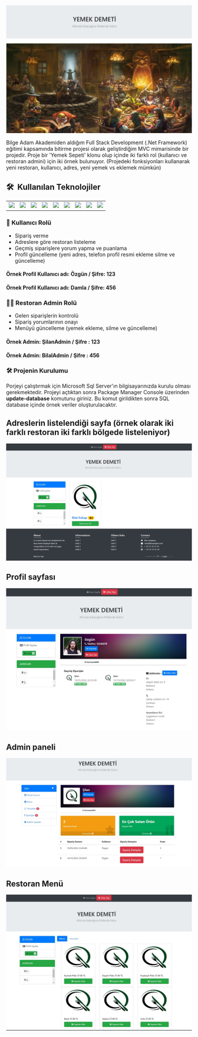 ![](Images/GirisSayfasi.jpg)

Bilge Adam Akademiden aldığım Full Stack Development (.Net Framework) eğitimi kapsamında bitirme projesi olarak geliştirdiğim MVC mimarisinde bir projedir.
Proje bir 'Yemek Sepeti' klonu olup içinde iki farklı rol (kullanıcı ve restoran admini) için iki örnek bulunuyor. (Projedeki fonksiyonları kullanarak yeni restoran, kullanıcı, adres, yeni yemek vs eklemek mümkün)

<h2> 🛠 &nbsp;Kullanılan Teknolojiler</h2>

<table style"float:right;">
  <tr>
    <td><img src="https://img.shields.io/badge/-JavaScript-black?style=flat&logo=javascript"/></td>
    <td><img src="https://img.shields.io/badge/-HTML5-E34F26?style=flat&logo=html5&logoColor=white"></td>
    <td><img src="https://img.shields.io/badge/-CSS3-1572B6?style=flat&logo=css3"/></td>
    <td><img src="https://img.shields.io/badge/-EntityFramework-5C2D91?style=flat&logo=.net&logoColor=white"/></td>
    <td><img src="https://img.shields.io/badge/-ASP.NET-5C2D91?style=flat&logo=.net&logoColor=white"/></td>
    <td><img src="https://img.shields.io/badge/-Github-black?style=flat&logo=github"/></td>
    <td><img src="https://img.shields.io/badge/-Git-black?style=flat&logo=git"/></td>
    <td><img src="https://img.shields.io/badge/-Bootstrap-563D7C?style=flat&logo=bootstrap"/></td>
    <td><img src="https://img.shields.io/badge/-Sql%20Server-CC2927?style=flat-square&logo=microsoft-sql-server&logoColor=ffffff"/></td>
  </tr>
</table>

### 👤 Kullanıcı Rolü 

* Sipariş verme
* Adreslere göre restoran listeleme
* Geçmiş siparişlere yorum yapma ve puanlama
* Profil güncelleme (yeni adres, telefon profil resmi ekleme silme ve güncelleme)
#### Örnek Profil Kullanıcı adı: Özgün / Şifre: 123
#### Örnek Profil Kullanıcı adı: Damla / Şifre: 456

### 🧑‍🍳 Restoran Admin Rolü

* Gelen siparişlerin kontrolü
* Sipariş yorumlarının onayı
* Menüyü güncelleme (yemek ekleme, silme ve güncelleme)
#### Örnek Admin: ŞilanAdmin / Şifre : 123
#### Örnek Admin: BilalAdmin / Şifre : 456

### 🛠️ Projenin Kurulumu

  Porjeyi çalıştırmak için Microsoft Sql Server'ın bilgisayarınızda kurulu olması gerekmektedir.
  Projeyi açtıktan sonra Package Manager Console üzerinden **update-database** komutunu giriniz.
  Bu komut girildikten sonra SQL database içinde örnek veriler oluşturulacaktır.
  
  
## Adreslerin listelendiği sayfa (örnek olarak iki farklı restoran iki farklı bölgede listeleniyor)
![](Images/RestoranList.jpg)

## Profil sayfası
![](Images/ProfilPage.jpg)

## Admin paneli
![](Images/AdminPanli.jpg)

## Restoran Menü 
![](Images/RestoranMenu.jpg)


